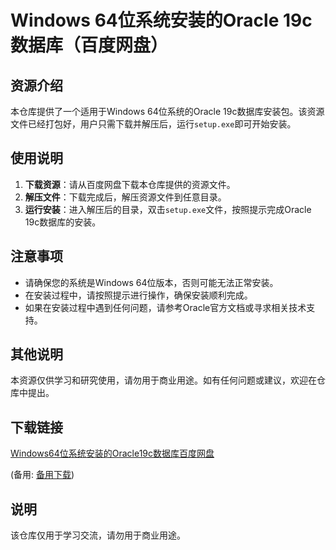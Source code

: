 # Windows 64位系统安装的Oracle 19c数据库（百度网盘）

## 资源介绍

本仓库提供了一个适用于Windows 64位系统的Oracle 19c数据库安装包。该资源文件已经打包好，用户只需下载并解压后，运行`setup.exe`即可开始安装。

## 使用说明

1. **下载资源**：请从百度网盘下载本仓库提供的资源文件。
2. **解压文件**：下载完成后，解压资源文件到任意目录。
3. **运行安装**：进入解压后的目录，双击`setup.exe`文件，按照提示完成Oracle 19c数据库的安装。

## 注意事项

- 请确保您的系统是Windows 64位版本，否则可能无法正常安装。
- 在安装过程中，请按照提示进行操作，确保安装顺利完成。
- 如果在安装过程中遇到任何问题，请参考Oracle官方文档或寻求相关技术支持。

## 其他说明

本资源仅供学习和研究使用，请勿用于商业用途。如有任何问题或建议，欢迎在仓库中提出。

## 下载链接
[Windows64位系统安装的Oracle19c数据库百度网盘](https://pan.quark.cn/s/ff625b2693e3) 

(备用: [备用下载](https://pan.baidu.com/s/1EP0WtMKYZ8Kps8XyPRXGxg?pwd=1234))

## 说明

该仓库仅用于学习交流，请勿用于商业用途。

